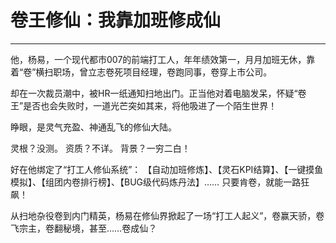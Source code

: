 
# 卷王修仙：我靠加班修成仙
----
<VStyle :style="{backgroundColor:'#E9FAFF', padding: '30px'}">
他，杨易，一个现代都市007的前端打工人，年年绩效第一，月月加班无休，靠着“卷”横扫职场，曾立志卷死项目经理，卷跑同事，卷穿上市公司。

却在一次裁员潮中，被HR一纸通知扫地出门。正当他对着电脑发呆，怀疑“卷王”是否也会失败时，一道光芒突如其来，将他吸进了一个陌生世界！

睁眼，是灵气充盈、神通乱飞的修仙大陆。

灵根？没测。
资质？不详。
背景？一穷二白！

好在他绑定了“打工人修仙系统”：
【自动加班修炼】、【灵石KPI结算】、【一键摸鱼模拟】、【组团内卷排行榜】、【BUG级代码炼丹法】……
只要肯卷，就能一路狂飙！

从扫地杂役卷到内门精英，杨易在修仙界掀起了一场“打工人起义”，卷赢天骄，卷飞宗主，卷翻秘境，甚至……卷成仙？
</VStyle>